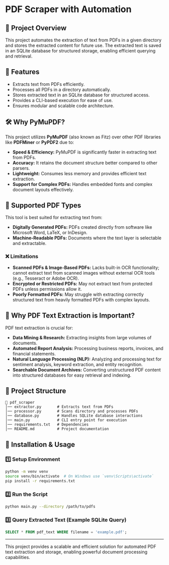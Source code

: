 # PDF Scraper with Automation

## 📌 Project Overview

This project automates the extraction of text from PDFs in a given directory and stores the extracted content for future use. The extracted text is saved in an SQLite database for structured storage, enabling efficient querying and retrieval.

## 🎯 Features

- Extracts text from PDFs efficiently.
- Processes all PDFs in a directory automatically.
- Stores extracted text in an SQLite database for structured access.
- Provides a CLI-based execution for ease of use.
- Ensures modular and scalable code architecture.

## 🛠️ Why PyMuPDF?

This project utilizes **PyMuPDF** (also known as Fitz) over other PDF libraries like **PDFMiner** or **PyPDF2** due to:

- **Speed & Efficiency:** PyMuPDF is significantly faster in extracting text from PDFs.
- **Accuracy:** It retains the document structure better compared to other parsers.
- **Lightweight:** Consumes less memory and provides efficient text extraction.
- **Support for Complex PDFs:** Handles embedded fonts and complex document layouts effectively.

## 📄 Supported PDF Types

This tool is best suited for extracting text from:

- **Digitally Generated PDFs:** PDFs created directly from software like Microsoft Word, LaTeX, or InDesign.
- **Machine-Readable PDFs:** Documents where the text layer is selectable and extractable.

### ❌ Limitations

- **Scanned PDFs & Image-Based PDFs:** Lacks built-in OCR functionality; cannot extract text from scanned images without external OCR tools (e.g., Tesseract or Adobe OCR).
- **Encrypted or Restricted PDFs:** May not extract text from protected PDFs unless permissions allow it.
- **Poorly Formatted PDFs:** May struggle with extracting correctly structured text from heavily formatted PDFs with complex layouts.

## 🤖 Why PDF Text Extraction is Important?

PDF text extraction is crucial for:

- **Data Mining & Research:** Extracting insights from large volumes of documents.
- **Automated Report Analysis:** Processing business reports, invoices, and financial statements.
- **Natural Language Processing (NLP):** Analyzing and processing text for sentiment analysis, keyword extraction, and entity recognition.
- **Searchable Document Archives:** Converting unstructured PDF content into structured databases for easy retrieval and indexing.

## 📂 Project Structure

```
📁 pdf_scraper
│── extractor.py       # Extracts text from PDFs
│── processor.py       # Scans directory and processes PDFs
│── database.py        # Handles SQLite database interactions
│── main.py            # CLI entry point for execution
│── requirements.txt   # Dependencies
│── README.md          # Project documentation
```

## 🚀 Installation & Usage

### 1️⃣ Setup Environment

```sh
python -m venv venv
source venv/bin/activate  # On Windows use `venv\Scripts\activate`
pip install -r requirements.txt
```

### 2️⃣ Run the Script

```sh
python main.py --directory /path/to/pdfs
```

### 3️⃣ Query Extracted Text (Example SQLite Query)

```sql
SELECT * FROM pdf_text WHERE filename = 'example.pdf';
```

---

This project provides a scalable and efficient solution for automated PDF text extraction and storage, enabling powerful document processing capabilities.

